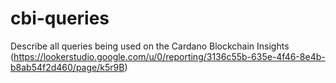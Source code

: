 # cbi-queries
Describe all queries being used on the Cardano Blockchain Insights (https://lookerstudio.google.com/u/0/reporting/3136c55b-635e-4f46-8e4b-b8ab54f2d460/page/k5r9B)
